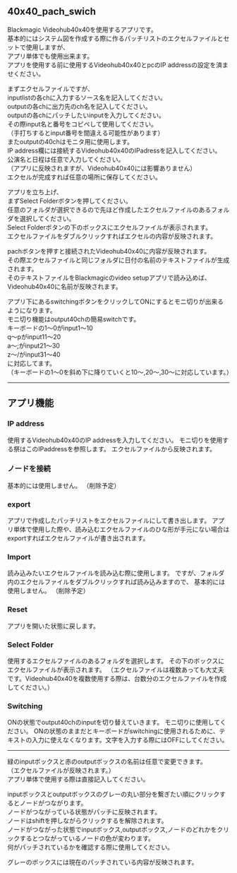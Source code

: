 40x40_pach_swich
------

Blackmagic Videohub40x40を使用するアプリです。  
基本的にはシステム図を作成する際に作るパッチリストのエクセルファイルとセットで使用しますが、  
アプリ単体でも使用出来ます。  
アプリを使用する前に使用するVideohub40x40とpcのIP addressの設定を済ませください。

まずエクセルファイルですが、  
inputlistの各chに入力するソース名を記入してください。  
outputの各chに出力先のch名を記入してください。  
outputの各chにパッチしたいinputを入力してください。  
その際input名と番号をコピペして使用してください。  
（手打ちするとinput番号を間違える可能性があります）  
またoutputの40chはモニタ用に使用します。  
IP address欄には接続するVideohub40x40のIPadressを記入してください。  
公演名と日程は任意で入力してください。  
（アプリに反映されますが、Videohub40x40には影響ありません）  
エクセルが完成すれば任意の場所に保存してください。  

アプリを立ち上げ、  
まずSelect Folderボタンを押してください。  
任意のフォルダが選択できるので先ほど作成したエクセルファイルのあるフォルダを選択してください。  
Select Folderボタンの下のボックスにエクセルファイルが表示されます。  
エクセルファイルをダブルクリックすればエクセルの内容が反映されます。  

pachボタンを押すと接続されたVideohub40x40に内容が反映されます。  
その際エクセルファイルと同じフォルダに日付の名前のテキストファイルが生成されます。  
そのテキストファイルをBlackmagicのvideo setupアプリで読み込めば、Videohub40x40に名前が反映されます。  

アプリ下にあるswitchingボタンをクリックしてONにするとモニ切りが出来るようになります。  
モニ切り機能はoutput40chの簡易switchです。  
キーボードの1～0がinput1～10  
q～pがinput11～20  
a～;がinput21～30  
z～/がinput31～40  
に対応してます。  
（キーボードの1～0を斜め下に降りていくと10～,20～,30～に対応しています。）  

-------------
## アプリ機能

### IP address
使用するVideohub40x40のIP addressを入力してください。
モニ切りを使用する祭はこのIPaddressを参照します。
エクセルファイルから反映されます。

### ノードを接続
基本的には使用しません。
（削除予定）

### export
アプリで作成したパッチリストをエクセルファイルにして書き出します。
アプリ単体で使用した際や、読み込むエクセルファイルのひな形が手元にない場合はexportすればエクセルファイルが書き出されます。

### Import
読み込みたいエクセルファイルを読み込む際に使用します。
ですが、フォルダ内のエクセルファイルをダブルクリックすれば読み込みますので、
基本的には使用しません。
（削除予定）

### Reset
アプリを開いた状態に戻します。

### Select Folder
使用するエクセルファイルのあるフォルダを選択します。
その下のボックスにエクセルファイルが表示されます。
（エクセルファイルは複数あっても大丈夫です。Videohub40x40を複数使用する際は、台数分のエクセルファイルを作成してください。）

### Switching
ONの状態でoutput40chのinputを切り替えていきます。
モニ切りに使用してください。
ONの状態のままだとキーボードがswitchingに使用されるために、テキストの入力に使えなくなります。文字を入力する際にはOFFにしてください。

-------------
緑のinputボックスと赤のoutputボックスの名前は任意で変更できます。  
（エクセルファイルが反映されます。）  
アプリ単体で使用する際は直接記入してください。  

inputボックスとoutputボックスのグレーの丸い部分を繋ぎたい順にクリックするとノードがつながります。  
ノードがつながっている状態がパッチに反映されます。  
ノードはshiftを押しながらクリックするを解除されます。  
ノードがつながった状態でinputボックス,outputボックス,ノードのどれかをクリックするとつながっているノードの色が変わります。  
何がパッチされているかを確認する際に使用してください。  

グレーのボックスには現在のパッチされている内容が反映されます。   
